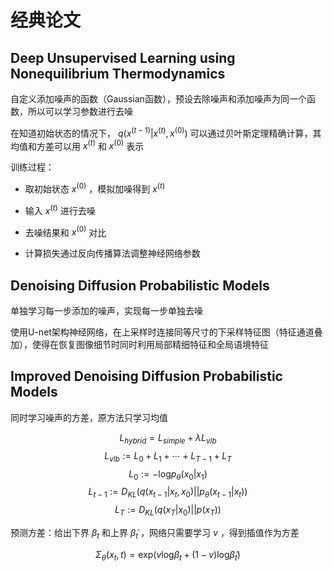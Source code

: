 # 经典论文
## **Deep Unsupervised Learning using Nonequilibrium Thermodynamics**

自定义添加噪声的函数（Gaussian函数），预设去除噪声和添加噪声为同一个函数，所以可以学习参数进行去噪

在知道初始状态的情况下， $q(x^{(t-1)}|x^{(t)},x^{(0)})$ 可以通过贝叶斯定理精确计算，其均值和方差可以用 $x^{(t)}$ 和 $x^{(0)}$ 表示

训练过程：
* 取初始状态 $x^{(0)}$ ，模拟加噪得到 $x^{(t)}$

* 输入 $x^{(t)}$ 进行去噪
* 去噪结果和 $x^{(0)}$ 对比
* 计算损失通过反向传播算法调整神经网络参数

## **Denoising Diffusion Probabilistic Models**

单独学习每一步添加的噪声，实现每一步单独去噪

使用U-net架构神经网络，在上采样时连接同等尺寸的下采样特征图（特征通道叠加），使得在恢复图像细节时同时利用局部精细特征和全局语境特征

## **Improved Denoising Diffusion Probabilistic Models**

同时学习噪声的方差，原方法只学习均值

$$
L_{hybrid}=L_{simple}+\lambda L_{vlb}
$$
$$
L_{vlb}:=L_0+L_1+\cdots +L_{T-1}+L_T
$$
$$
L_0:=-\text{log} p_\theta (x_0|x_1)
$$
$$
L_{t-1}:=D_{KL}(q(x_{t-1}|x_t,x_0)||p_\theta(x_{t-1}|x_t))
$$
$$
L_T:=D_{KL}(q(x_T|x_0)||p(x_T))
$$

预测方差：给出下界 $\beta_t$ 和上界 $\tilde{\beta}_t$ ，网络只需要学习 $v$ ，得到插值作为方差

$$
\Sigma_\theta (x_t,t)=\text{exp}(v\text{log}\beta _t+(1-v)\text{log}\tilde{\beta}_t)
$$

